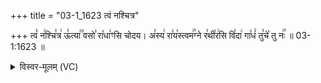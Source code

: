 +++
title = "03-1_1623 त्वं नश्चित्र"

+++
त्वं꣡ न꣢श्चि꣣त्र꣢ ऊ꣣त्या꣢꣫ वसो꣣ रा꣡धा꣢ꣳसि चोदय। अ꣣स्य꣢ रा꣣य꣡स्त्वम꣢꣯ग्ने र꣣थी꣡र꣢सि वि꣣दा꣢ गा꣣धं꣢ तु꣣चे꣡ तु नः꣢꣯ ॥ 03-1:1623 ॥

<details><summary>विस्वर-मूलम् (VC)</summary>

त्वं नश्चित्र ऊत्या वसो राधाꣳसि चोदय । अस्य रायस्त्वमग्ने रथीरसि विदा गाधं तुचे तु नः ॥१६२३॥
</details>